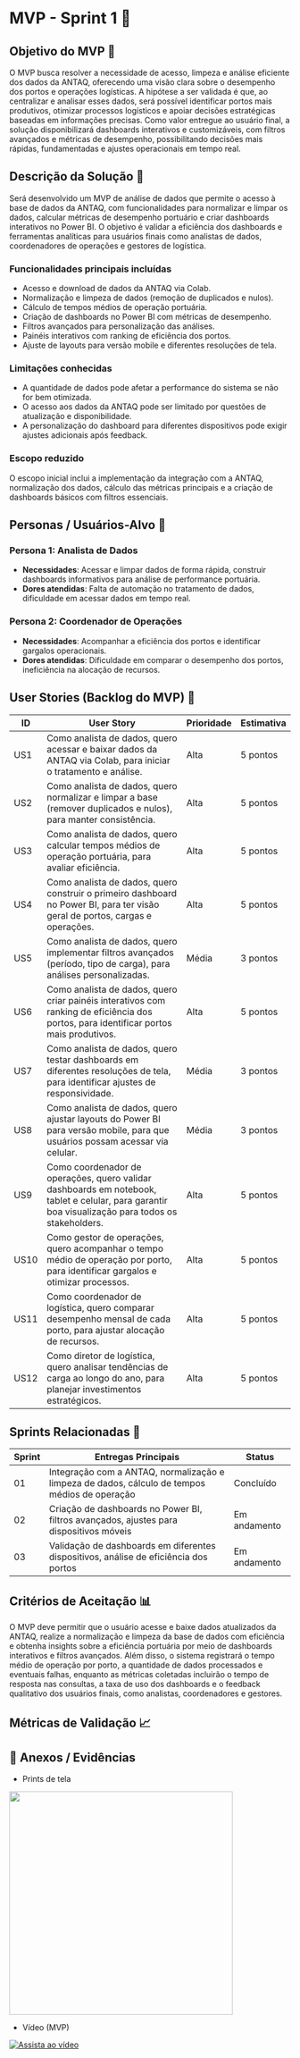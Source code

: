 #  MVP - Sprint 1 📌

## Objetivo do MVP 🎯

O MVP busca resolver a necessidade de acesso, limpeza e análise eficiente dos dados da ANTAQ, oferecendo uma visão clara sobre o desempenho dos portos e operações logísticas. A hipótese a ser validada é que, ao centralizar e analisar esses dados, será possível identificar portos mais produtivos, otimizar processos logísticos e apoiar decisões estratégicas baseadas em informações precisas. Como valor entregue ao usuário final, a solução disponibilizará dashboards interativos e customizáveis, com filtros avançados e métricas de desempenho, possibilitando decisões mais rápidas, fundamentadas e ajustes operacionais em tempo real.

## Descrição da Solução 📝 

Será desenvolvido um MVP de análise de dados que permite o acesso à base de dados da ANTAQ, com funcionalidades para normalizar e limpar os dados, calcular métricas de desempenho portuário e criar dashboards interativos no Power BI. O objetivo é validar a eficiência dos dashboards e ferramentas analíticas para usuários finais como analistas de dados, coordenadores de operações e gestores de logística.

### Funcionalidades principais incluídas
- Acesso e download de dados da ANTAQ via Colab.
- Normalização e limpeza de dados (remoção de duplicados e nulos).
- Cálculo de tempos médios de operação portuária.
- Criação de dashboards no Power BI com métricas de desempenho.
- Filtros avançados para personalização das análises.
- Painéis interativos com ranking de eficiência dos portos.
- Ajuste de layouts para versão mobile e diferentes resoluções de tela.

### Limitações conhecidas
- A quantidade de dados pode afetar a performance do sistema se não for bem otimizada.
- O acesso aos dados da ANTAQ pode ser limitado por questões de atualização e disponibilidade.
- A personalização do dashboard para diferentes dispositivos pode exigir ajustes adicionais após feedback.

### Escopo reduzido
O escopo inicial inclui a implementação da integração com a ANTAQ, normalização dos dados, cálculo das métricas principais e a criação de dashboards básicos com filtros essenciais.

## Personas / Usuários-Alvo 👥

### Persona 1: Analista de Dados
- **Necessidades**: Acessar e limpar dados de forma rápida, construir dashboards informativos para análise de performance portuária.
- **Dores atendidas**: Falta de automação no tratamento de dados, dificuldade em acessar dados em tempo real.

### Persona 2: Coordenador de Operações
- **Necessidades**: Acompanhar a eficiência dos portos e identificar gargalos operacionais.
- **Dores atendidas**: Dificuldade em comparar o desempenho dos portos, ineficiência na alocação de recursos.


## User Stories (Backlog do MVP) 🔑 

| ID  | User Story                                                                 | Prioridade | Estimativa |
|-----|-----------------------------------------------------------------------------|------------|------------|
| US1 | Como analista de dados, quero acessar e baixar dados da ANTAQ via Colab, para iniciar o tratamento e análise. | Alta       | 5 pontos   |
| US2 | Como analista de dados, quero normalizar e limpar a base (remover duplicados e nulos), para manter consistência. | Alta       | 5 pontos   |
| US3 | Como analista de dados, quero calcular tempos médios de operação portuária, para avaliar eficiência. | Alta       | 5 pontos   |
| US4 | Como analista de dados, quero construir o primeiro dashboard no Power BI, para ter visão geral de portos, cargas e operações. | Alta       | 5 pontos   |
| US5 | Como analista de dados, quero implementar filtros avançados (período, tipo de carga), para análises personalizadas. | Média      | 3 pontos   |
| US6 | Como analista de dados, quero criar painéis interativos com ranking de eficiência dos portos, para identificar portos mais produtivos. | Alta       | 5 pontos   |
| US7 | Como analista de dados, quero testar dashboards em diferentes resoluções de tela, para identificar ajustes de responsividade. | Média      | 3 pontos   |
| US8 | Como analista de dados, quero ajustar layouts do Power BI para versão mobile, para que usuários possam acessar via celular. | Média      | 3 pontos   |
| US9 | Como coordenador de operações, quero validar dashboards em notebook, tablet e celular, para garantir boa visualização para todos os stakeholders. | Alta       | 5 pontos   |
| US10 | Como gestor de operações, quero acompanhar o tempo médio de operação por porto, para identificar gargalos e otimizar processos. | Alta       | 5 pontos   |
| US11 | Como coordenador de logística, quero comparar desempenho mensal de cada porto, para ajustar alocação de recursos. | Alta       | 5 pontos   |
| US12 | Como diretor de logística, quero analisar tendências de carga ao longo do ano, para planejar investimentos estratégicos. | Alta       | 5 pontos   |


## Sprints Relacionadas 📅

| Sprint | Entregas Principais                                               | Status      |
|--------|--------------------------------------------------------------------|-------------|
| 01     | Integração com a ANTAQ, normalização e limpeza de dados, cálculo de tempos médios de operação | Concluído   |
| 02     | Criação de dashboards no Power BI, filtros avançados, ajustes para dispositivos móveis | Em andamento |
| 03     | Validação de dashboards em diferentes dispositivos, análise de eficiência dos portos | Em andamento |


## Critérios de Aceitação  📊 

O MVP deve permitir que o usuário acesse e baixe dados atualizados da ANTAQ, realize a normalização e limpeza da base de dados com eficiência e obtenha insights sobre a eficiência portuária por meio de dashboards interativos e filtros avançados. Além disso, o sistema registrará o tempo médio de operação por porto, a quantidade de dados processados e eventuais falhas, enquanto as métricas coletadas incluirão o tempo de resposta nas consultas, a taxa de uso dos dashboards e o feedback qualitativo dos usuários finais, como analistas, coordenadores e gestores.


## Métricas de Validação  📈

## 📂 Anexos / Evidências

- Prints de tela
<img src="" width="400">

- Vídeo (MVP)

[![Assista ao vídeo](https://img.youtube.com/vi/giK-YLXdSvg/hqdefault.jpg)](https://www.youtube.com/watch?v=giK-YLXdSvg)

